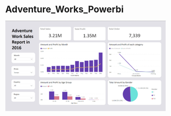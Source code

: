 # Adventure_Works_Powerbi
![Dashboard image error!](/assets/dashboard_sale_adventureworks.png "Sales Dashboard")
